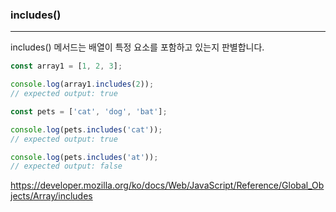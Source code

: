 ### includes()
---

includes() 메서드는 배열이 특정 요소를 포함하고 있는지 판별합니다.

```javascript
const array1 = [1, 2, 3];

console.log(array1.includes(2));
// expected output: true

const pets = ['cat', 'dog', 'bat'];

console.log(pets.includes('cat'));
// expected output: true

console.log(pets.includes('at'));
// expected output: false
```

<https://developer.mozilla.org/ko/docs/Web/JavaScript/Reference/Global_Objects/Array/includes>
